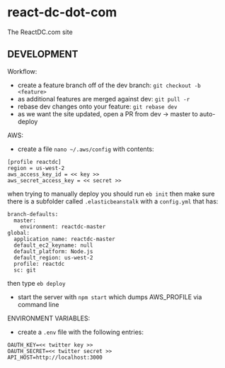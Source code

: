 # react-dc-dot-com
The ReactDC.com site

## DEVELOPMENT

Workflow:
 - create a feature branch off of the dev branch: `git checkout -b <feature>`
 - as additional features are merged against dev: `git pull -r`
 - rebase dev changes onto your feature: `git rebase dev`
 - as we want the site updated, open a PR from dev -> master to auto-deploy

AWS:
 - create a file `nano ~/.aws/config` with contents:

 ```
 [profile reactdc]
 region = us-west-2
 aws_access_key_id = << key >>
 aws_secret_access_key = << secret >>
 ```

 when trying to manually deploy you should run `eb init` then make sure there
 is a subfolder called `.elasticbeanstalk` with a `config.yml` that has:

 ```
 branch-defaults:
   master:
     environment: reactdc-master
 global:
   application_name: reactdc-master
   default_ec2_keyname: null
   default_platform: Node.js
   default_region: us-west-2
   profile: reactdc
   sc: git
```

then type `eb deploy`

 - start the server with `npm start` which dumps AWS_PROFILE via command line

ENVIRONMENT VARIABLES:
 - create a `.env` file with the following entries:

 ```
 OAUTH_KEY=<< twitter key >>
 OAUTH_SECRET=<< twitter secret >>
 API_HOST=http://localhost:3000
 ```
